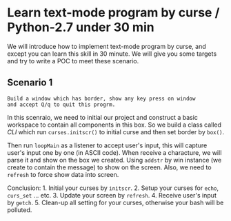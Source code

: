 # Learn text-mode program by curse / Python-2.7 under 30 min

We will introduce how to implement text-mode program by curse, and
except you can learn this skill in 30 minute. We will give you some
targets and try to write a POC to meet these scenario.


## Scenario 1
	Build a window which has border, show any key press on window
	and accept Q/q to quit this progrm.


In this scenraio, we need to initial our project and construct a
basic workspace to contain all components in this box. So we build
a class called *CLI* which run `curses.initscr()` to initial curse
and then set border by `box()`.

Then run `loopMain` as a listener to accept user's input, this will
capture user's input one by one (in ASCII code). When receive a
characture, we will parse it and show on the box we created. Using
`addstr` by win instance (we create to contain the message) to show
on the screen. Also, we need to `refresh` to force show data into
screen.

Conclusion:
	1. Initial your curses by `initscr`.
	2. Setup your curses for `echo`, `curs_set` ... etc.
	3. Update your screen by `refresh`.
	4. Receive user's input by `getch`.
	5. Clean-up all setting for your curses, otherwise your bash will
		be polluted.

